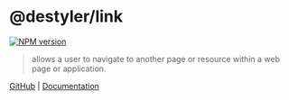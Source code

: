 # @destyler/link

[![NPM version](https://img.shields.io/npm/v/@destyler/link?color=a1b858&link=)](https://www.npmjs.com/package/@destyler/link)

> allows a user to navigate to another page or resource within a web page or application.

[GitHub](https://github.com/destyler/destyler) | [Documentation](https://destyler-dev.zeabur.app/)
